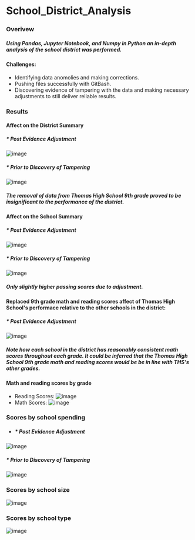 # School_District_Analysis
### Overivew
##### Using Pandas, Jupyter Notebook, and Numpy in Python an in-depth analysis of the school district was performed.
#### Challenges:
* Identifying data anomolies and making corrections.
* Pushing files successfully with GitBash.
* Discovering evidence of tampering with the data and making necessary adjustments to still deliver reliable results.
### Results
#### Affect on the District Summary
##### * Post Evidence Adjustment
![image](https://user-images.githubusercontent.com/81878169/120136472-d607f400-c197-11eb-8bcf-abb48409c5e2.png)
##### * Prior to Discovery of Tampering
![image](https://user-images.githubusercontent.com/81878169/120136646-431b8980-c198-11eb-9da0-cf12986b40d6.png)
##### The removal of data from Thomas High School 9th grade proved to be insignificant to the performance of the district.
#### Affect on the School Summary
##### * Post Evidence Adjustment
![image](https://user-images.githubusercontent.com/81878169/120137071-25025900-c199-11eb-9464-f8c663377a87.png)
##### * Prior to Discovery of Tampering
![image](https://user-images.githubusercontent.com/81878169/120137373-c4bfe700-c199-11eb-977a-84f18e2193ac.png)
##### Only slightly higher passing scores due to adjustment.
#### Replaced 9th grade math and reading scores affect of Thomas High School's performace relative to the other schools in the district:
##### * Post Evidence Adjustment
![image](https://user-images.githubusercontent.com/81878169/120138225-b246ad00-c19b-11eb-9611-cce17608d28e.png)
##### Note how each school in the district has reasonably consistent math scores throughout each grade.  It could be inferred that the Thomas High School 9th grade math and reading scores would be be in line with THS's other grades.

#### Math and reading scores by grade
* Reading Scores:
![image](https://user-images.githubusercontent.com/81878169/120140316-e6bc6800-c19f-11eb-867b-77bfc25b9fad.png)
* Math Scores:
![image](https://user-images.githubusercontent.com/81878169/120140384-11a6bc00-c1a0-11eb-9bd7-68b6d5735374.png)

### Scores by school spending
* ##### * Post Evidence Adjustment
![image](https://user-images.githubusercontent.com/81878169/120139270-bb387e00-c19d-11eb-8a9b-85f19c3078b6.png)
##### * Prior to Discovery of Tampering
![image](https://user-images.githubusercontent.com/81878169/120139413-094d8180-c19e-11eb-8717-3c20cdee2b73.png)


### Scores by school size
![image](https://user-images.githubusercontent.com/81878169/120138933-161da580-c19d-11eb-9918-0edafb04365c.png)

### Scores by school type
![image](https://user-images.githubusercontent.com/81878169/120138830-e66e9d80-c19c-11eb-8c3b-8040deb71f5b.png)




 
